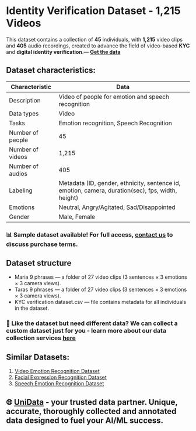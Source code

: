 # Identity Verification Dataset - 1,215 Videos
This dataset contains a collection of **45** individuals, with **1,215** video clips and **405** audio recordings, created to advance the field of video-based **KYC** and **digital identity verification**.— **[Get the data](https://unidata.pro/datasets/speech-and-emotion-video-dataset-for-kyc-verification/?utm_source=github-biometrics&utm_medium=referral&utm_campaign=kyc-verification-dataset)**

## Dataset characteristics:
| Characteristic          | Data                                                                                             |
|-------------------------|--------------------------------------------------------------------------------------------------|
| Description             | Video of people for emotion and speech recognition                                               |
| Data types              | Video                                                                                            |
| Tasks                   | Emotion recognition, Speech Recognition                                                          |
| Number of people        | 45                                                                                               |
| Number of videos        | 1,215                                                                                            |
| Number of audios        | 405                                                                                              |
| Labeling                | Metadata (ID, gender, ethnicity, sentence id, emotion, camera, duration(sec), fps, width, height)|
| Emotions                | Neutral, Angry/Agitated, Sad/Disappointed                                                        |
| Gender                  | Male, Female                                                                                     |

### 📊 Sample dataset available! For full access, [contact us](https://unidata.pro/datasets/speech-and-emotion-video-dataset-for-kyc-verification/?utm_source=github-biometrics&utm_medium=referral&utm_campaign=kyc-verification-dataset) to discuss purchase terms.

## Dataset structure
- Maria 9 phrases —  a folder of 27 video clips (3 sentences × 3 emotions × 3 camera views).
- Taras 9 phrases —  a folder of 27 video clips (3 sentences × 3 emotions × 3 camera views).
- KYC verification dataset.csv — file contains metadata for all individuals in the dataset.

### 🧩 Like the dataset but need different data? We can collect a custom dataset just for you - learn more about our data collection services [here](https://unidata.pro/datasets/speech-and-emotion-video-dataset-for-kyc-verification/?utm_source=github-biometrics&utm_medium=referral&utm_campaign=kyc-verification-dataset)

## Similar Datasets:
1. [Video Emotion Recognition Dataset](https://unidata.pro/datasets/video-emotion-recognition-dataset/?utm_source=github-biometrics&utm_medium=referral&utm_campaign=kyc-verification-dataset)
2. [Facial Expression Recognition Dataset](https://unidata.pro/datasets/facial-expression-recognition-dataset/?utm_source=github-biometrics&utm_medium=referral&utm_campaign=kyc-verification-dataset)
3. [Speech Emotion Recognition Dataset](https://unidata.pro/datasets/speech-emotion-recognition/?utm_source=github-biometrics&utm_medium=referral&utm_campaign=kyc-verification-dataset)

## 🌐 [UniData](https://unidata.pro/datasets/speech-and-emotion-video-dataset-for-kyc-verification/?utm_source=github-biometrics&utm_medium=referral&utm_campaign=kyc-verification-dataset) - your trusted data partner. Unique, accurate, thoroughly collected and annotated data designed to fuel your AI/ML success.
